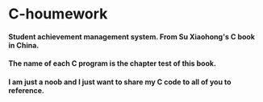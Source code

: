 # C-houmework
#### Student achievement management system. From Su Xiaohong's C book in China.
#### The name of each C program is the chapter test of this book.
#### I am just a noob and I just want to share my C code to all of you to reference.
